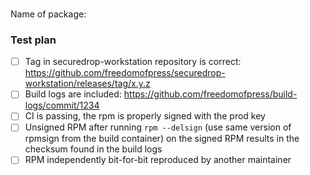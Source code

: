 ###
Name of package:


### Test plan

- [ ] Tag in securedrop-workstation repository is correct: https://github.com/freedomofpress/securedrop-workstation/releases/tag/x.y.z
- [ ] Build logs are included: https://github.com/freedomofpress/build-logs/commit/1234
- [ ] CI is passing, the rpm is properly signed with the prod key
- [ ] Unsigned RPM after running `rpm --delsign` (use same version of rpmsign from the build container) on the signed RPM results in the checksum found in the build logs
- [ ] RPM independently bit-for-bit reproduced by another maintainer
